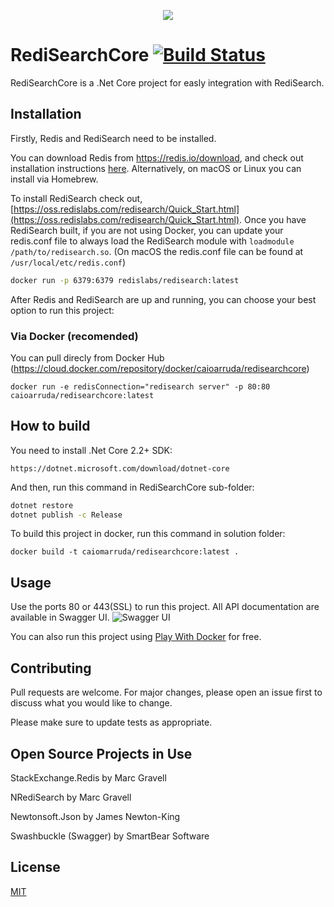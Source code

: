 <p align="center">
  <a href="https://github.com/caiomarruda/RediSearchCore">
    <img src="https://user-images.githubusercontent.com/7254083/67168079-47ff4100-f398-11e9-94b8-1ed042c90374.png">
  </a>
</p>

# RediSearchCore [![Build Status](https://travis-ci.org/caiomarruda/RediSearchCore.svg?branch=master)](https://travis-ci.org/caiomarruda/RediSearchCore)

RediSearchCore is a .Net Core project for easly integration with RediSearch.


## Installation

Firstly, Redis and RediSearch need to be installed.

You can download Redis from https://redis.io/download, and check out
installation instructions
[here](https://github.com/antirez/redis#installing-redis). Alternatively, on
macOS or Linux you can install via Homebrew.

To install RediSearch check out,
[https://oss.redislabs.com/redisearch/Quick_Start.html](https://oss.redislabs.com/redisearch/Quick_Start.html).
Once you have RediSearch built, if you are not using Docker, you can update your
redis.conf file to always load the RediSearch module with
`loadmodule /path/to/redisearch.so`. (On macOS the redis.conf file can be found
at `/usr/local/etc/redis.conf`)

```bash
docker run -p 6379:6379 redislabs/redisearch:latest
```

After Redis and RediSearch are up and running, you can choose your best option to run this project:

### Via Docker (recomended)
You can pull direcly from Docker Hub (https://cloud.docker.com/repository/docker/caioarruda/redisearchcore)
```docker
docker run -e redisConnection="redisearch server" -p 80:80 caioarruda/redisearchcore:latest
```

## How to build
You need to install .Net Core 2.2+ SDK:
```url
https://dotnet.microsoft.com/download/dotnet-core
```

And then, run this command in RediSearchCore sub-folder:
```bash
dotnet restore
dotnet publish -c Release
```

To build this project in docker, run this command in solution folder:
```docker
docker build -t caiomarruda/redisearchcore:latest .
```


## Usage

Use the ports 80 or 443(SSL) to run this project. All API documentation are available in Swagger UI.
![Swagger UI](https://user-images.githubusercontent.com/7254083/67224775-df60a480-f429-11e9-8636-52318cd49895.png)

You can also run this project using [Play With Docker](https://labs.play-with-docker.com/) for free.


## Contributing
Pull requests are welcome. For major changes, please open an issue first to discuss what you would like to change.

Please make sure to update tests as appropriate.

## Open Source Projects in Use
StackExchange.Redis by Marc Gravell

NRediSearch by Marc Gravell

Newtonsoft.Json by James Newton-King

Swashbuckle (Swagger) by SmartBear Software

## License
[MIT](https://choosealicense.com/licenses/mit/)
